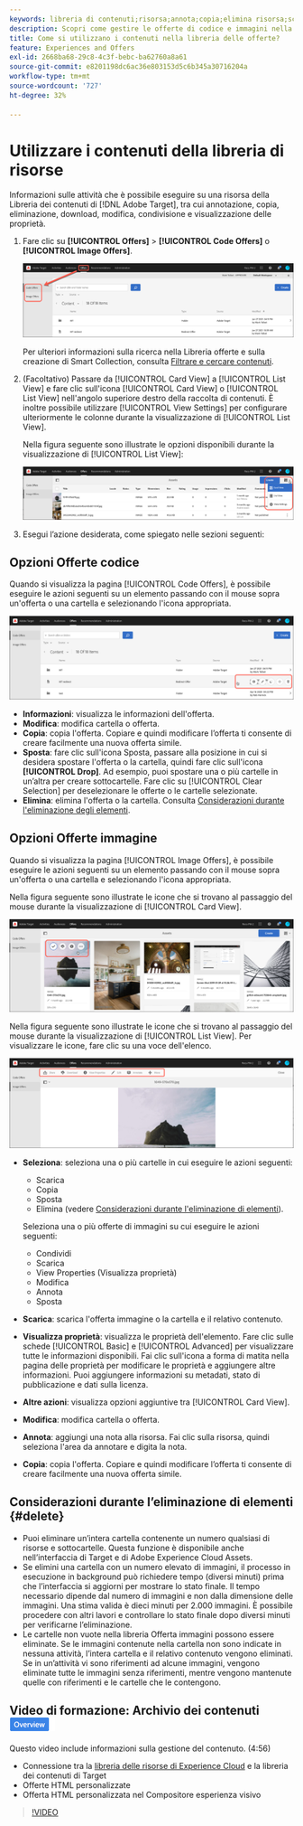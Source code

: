 ```yaml
---
keywords: libreria di contenuti;risorsa;annota;copia;elimina risorsa;scarica risorsa;modifica contenuto;condividi scheda;visualizza proprietà contenuto
description: Scopri come gestire le offerte di codice e immagini nella libreria Adobe [!DNL Target] Offers. Scopri come visualizzare i dettagli di un’offerta e come modificare, copiare, spostare o eliminare le offerte.
title: Come si utilizzano i contenuti nella libreria delle offerte?
feature: Experiences and Offers
exl-id: 2668ba68-29c8-4c3f-bebc-ba62760a8a61
source-git-commit: e8201198dc6ac36e803153d5c6b345a30716204a
workflow-type: tm+mt
source-wordcount: '727'
ht-degree: 32%

---
```


# Utilizzare i contenuti della libreria di risorse

Informazioni sulle attività che è possibile eseguire su una risorsa della Libreria dei contenuti di [!DNL Adobe Target], tra cui annotazione, copia, eliminazione, download, modifica, condivisione e visualizzazione delle proprietà.

1. Fare clic su **[!UICONTROL Offers]** > **[!UICONTROL Code Offers]** o **[!UICONTROL Image Offers]**.

   ![Schede Offerte codice e Offerte immagine](/help/main/c-experiences/c-manage-content/assets/offers-both.png)

   Per ulteriori informazioni sulla ricerca nella Libreria offerte e sulla creazione di Smart Collection, consulta [Filtrare e cercare contenuti](/help/main/c-experiences/c-manage-content/filter-and-search-content.md#concept_3B59B8F025BF4CEA82ECC5199D365276).

1. (Facoltativo) Passare da [!UICONTROL Card View] a [!UICONTROL List View] e fare clic sull&#39;icona [!UICONTROL Card View] o [!UICONTROL List View] nell&#39;angolo superiore destro della raccolta di contenuti. È inoltre possibile utilizzare [!UICONTROL View Settings] per configurare ulteriormente le colonne durante la visualizzazione di [!UICONTROL List View].

   Nella figura seguente sono illustrate le opzioni disponibili durante la visualizzazione di [!UICONTROL List View]:

   ![Opzioni visualizzazione elenco](/help/main/c-experiences/c-manage-content/assets/view-settings-options.png)

1. Esegui l’azione desiderata, come spiegato nelle sezioni seguenti:

## Opzioni Offerte codice

Quando si visualizza la pagina [!UICONTROL Code Offers], è possibile eseguire le azioni seguenti su un elemento passando con il mouse sopra un&#39;offerta o una cartella e selezionando l&#39;icona appropriata.

![Icone al passaggio del mouse nella scheda Offerte di codice](/help/main/c-experiences/c-manage-content/assets/code-offers-hover-icons.png)

* **Informazioni**: visualizza le informazioni dell&#39;offerta.
* **Modifica**: modifica cartella o offerta.
* **Copia**: copia l&#39;offerta. Copiare e quindi modificare l’offerta ti consente di creare facilmente una nuova offerta simile.
* **Sposta**: fare clic sull&#39;icona Sposta, passare alla posizione in cui si desidera spostare l&#39;offerta o la cartella, quindi fare clic sull&#39;icona **[!UICONTROL Drop]**. Ad esempio, puoi spostare una o più cartelle in un’altra per creare sottocartelle. Fare clic su [!UICONTROL Clear Selection] per deselezionare le offerte o le cartelle selezionate.
* **Elimina**: elimina l&#39;offerta o la cartella. Consulta [Considerazioni durante l&#39;eliminazione degli elementi](#delete).

## Opzioni Offerte immagine

Quando si visualizza la pagina [!UICONTROL Image Offers], è possibile eseguire le azioni seguenti su un elemento passando con il mouse sopra un&#39;offerta o una cartella e selezionando l&#39;icona appropriata.

Nella figura seguente sono illustrate le icone che si trovano al passaggio del mouse durante la visualizzazione di [!UICONTROL Card View].

![Icone attivate al passaggio del mouse nella scheda Offerte immagine in Vista a schede](/help/main/c-experiences/c-manage-content/assets/image-offers-hover-icons.png)

Nella figura seguente sono illustrate le icone che si trovano al passaggio del mouse durante la visualizzazione di [!UICONTROL List View]. Per visualizzare le icone, fare clic su una voce dell&#39;elenco.

![Icone selezionate nella scheda Offerte immagine nella vista a elenco](/help/main/c-experiences/c-manage-content/assets/list-view-hover.png)

* **Seleziona**: seleziona una o più cartelle in cui eseguire le azioni seguenti:

   * Scarica
   * Copia
   * Sposta
   * Elimina (vedere [Considerazioni durante l&#39;eliminazione di elementi](#delete)).

  Seleziona una o più offerte di immagini su cui eseguire le azioni seguenti:

   * Condividi
   * Scarica
   * View Properties (Visualizza proprietà)
   * Modifica
   * Annota
   * Sposta

* **Scarica**: scarica l&#39;offerta immagine o la cartella e il relativo contenuto.
* **Visualizza proprietà**: visualizza le proprietà dell&#39;elemento. Fare clic sulle schede [!UICONTROL Basic] e [!UICONTROL Advanced] per visualizzare tutte le informazioni disponibili. Fai clic sull&#39;icona a forma di matita nella pagina delle proprietà per modificare le proprietà e aggiungere altre informazioni. Puoi aggiungere informazioni su metadati, stato di pubblicazione e dati sulla licenza.
* **Altre azioni**: visualizza opzioni aggiuntive tra [!UICONTROL Card View].
* **Modifica**: modifica cartella o offerta.
* **Annota**: aggiungi una nota alla risorsa. Fai clic sulla risorsa, quindi seleziona l&#39;area da annotare e digita la nota.
* **Copia**: copia l&#39;offerta. Copiare e quindi modificare l’offerta ti consente di creare facilmente una nuova offerta simile.

## Considerazioni durante l’eliminazione di elementi {#delete}

* Puoi eliminare un’intera cartella contenente un numero qualsiasi di risorse e sottocartelle. Questa funzione è disponibile anche nell’interfaccia di Target e di Adobe Experience Cloud Assets.
* Se elimini una cartella con un numero elevato di immagini, il processo in esecuzione in background può richiedere tempo (diversi minuti) prima che l’interfaccia si aggiorni per mostrare lo stato finale. Il tempo necessario dipende dal numero di immagini e non dalla dimensione delle immagini. Una stima valida è dieci minuti per 2.000 immagini. È possibile procedere con altri lavori e controllare lo stato finale dopo diversi minuti per verificarne l’eliminazione.
* Le cartelle non vuote nella libreria Offerta immagini possono essere eliminate. Se le immagini contenute nella cartella non sono indicate in nessuna attività, l’intera cartella e il relativo contenuto vengono eliminati. Se in un’attività vi sono riferimenti ad alcune immagini, vengono eliminate tutte le immagini senza riferimenti, mentre vengono mantenute quelle con riferimenti e le cartelle che le contengono.

## Video di formazione: Archivio dei contenuti ![Badge panoramica](/help/main/assets/overview.png)

Questo video include informazioni sulla gestione del contenuto. (4:56)

* Connessione tra la [libreria delle risorse di Experience Cloud](https://experienceleague.adobe.com/docs/core-services/interface/assets/creative-cloud.html?lang=it) e la libreria dei contenuti di Target
* Offerte HTML personalizzate
* Offerta HTML personalizzata nel Compositore esperienza visivo

>[!VIDEO](https://video.tv.adobe.com/v/17387)
